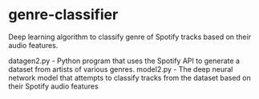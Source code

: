 # genre-classifier
Deep learning algorithm to classify genre of Spotify tracks based on their audio features.

datagen2.py - Python program that uses the Spotify API to generate a dataset from artists of various genres.
model2.py - The deep neural network model that attempts to classify tracks from the dataset based on their Spotify audio features
